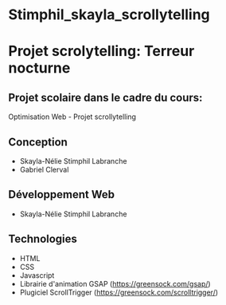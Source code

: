# Stimphil_skayla_scrollytelling
# Projet scrolytelling: Terreur nocturne
## Projet scolaire dans le cadre du cours: 
Optimisation Web - Projet scrollytelling 
## Conception
- Skayla-Nélie Stimphil Labranche
- Gabriel Clerval
## Développement Web
- Skayla-Nélie Stimphil Labranche
## Technologies
- HTML
- CSS
- Javascript
- Librairie d'animation GSAP (https://greensock.com/gsap/)
- Plugiciel ScrollTrigger (https://greensock.com/scrolltrigger/)
